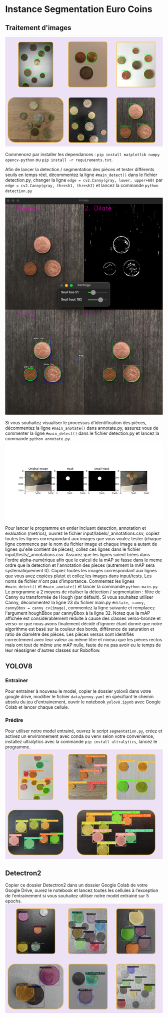 # Instance Segmentation Euro Coins

## Traitement d'images

![](Demos/image_processing.png)


Commencez par installer les dependances : `pip install matplotlib numpy opencv-python` ou `pip install -r requirements.txt`.

Afin de lancer la detection / segmentation des pièces et tester différents seuils en temps réel, décommentez la ligne `#main_detect()` dans le fichier detection.py, changer la ligne `edge = cv2.Canny(gray, lower, upper+60)` par `edge = cv2.Canny(gray, thresh1, thresh2)` et lancez la commande `python detection.py`

![](Demos/detection_canny_hough.png)

Si vous souhaitez visualiser le processus d'identification des pièces, décommentez la ligne `#main_anotate()` dans annotate.py, assurez vous de commenter la ligne `#main_detect()` dans le fichier detection.py et lancez la commande `python annotate.py`.
![](Demos/annotation_colors.png)

Pour lancer le programme en entier incluant detection, annotation et evaluation (metrics), ouvrez le fichier input/labels/\_annotations.csv, copiez toutes les lignes correspondant aux images que vous voulez tester (chaque ligne commence par le nom du fichier image et chaque image a autant de lignes qu'elle contient de pièces), collez ces lignes dans le fichier input/tests/\_annotations.csv. Assurez que les lignes soient triées dans l'ordre alpha-numérique afin que le calcul de la mAP se fasse dans le meme ordre que la detection et l'annotation des pieces (autrement la mAP sera systematiquement 0). Copiez toutes les images correspondant aux lignes que vous avez copiées plutot et collez les images dans input/tests. Les noms de fichier n'ont pas d'importance. Commentez les lignes `#main_detect()` et `#main_anotate()` et lancer la commande `python main.py`. Le programme a 2 moyens de réaliser la détection / segmentation : filtre de Canny ou transformée de Hough (par défault). Si vous souhaitez utiliser Canny, décommentez la ligne 23 du fichier main.py `#dilate, canny, cannyBbox = canny_cv(image)`, commentez la ligne suivante et remplacez l'argument houghBbox par cannyBbox à la ligne 32. Notez que la mAP affichée est considérablement réduite à cause des classes verso-bronze et verso-or que nous avons finalement décidé d'ignorer étant donné que notre algorithme est basé sur la couleur des bords, différence de saturation et ratio de diamètre des pièces. Les pièces versos sont identifiés correctement avec leur valeur au même titre et niveau que les pièces rectos mais ont tout de même une mAP nulle, faute de ne pas avoir eu le temps de leur réassigner d'autres classes sur Roboflow.

## YOLOV8

### Entrainer

Pour entrainer à nouveau le model, copier le dossier yolov8 dans votre google drive, modifier le fichier `data/penny.yaml` en spécifiant le chemin absolu du jeu d'entrainement, ouvrir le notebook `yolov8.ipynb` avec Google Colab et lancer chaque cellule.

### Prédire

Pour utiliser notre model entrainé, ouvrez le script `segmentation.py`, créez et activez un environnement avec conda ou venv selon votre convenience, installez ultralytics avec la commande `pip install ultralytics`, lancez le programme.
![](Demos/yolo.png)


## Detectron2

Copier ce dossier Detectron2 dans un dossier Google Colab de votre Google Drive, ouvez le notebook et lancez toutes les cellules à l'exception de l'entrainement si vous souhaitez utiliser notre model entrainé sur 5 epochs. 
![](Demos/detectron2.png)
